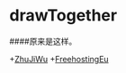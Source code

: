drawTogether
============
####原来是这样。

+[ZhuJiWu](http://www.gmy.asia/drawTheMap "lll")
+[FreehostingEu](http://www.gavinblog.net/drawTheMap "have a try")
